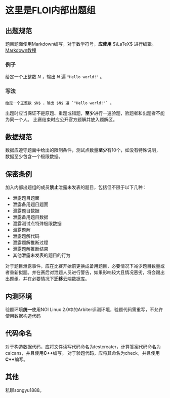# 这里是FLOI内部出题组

## 出题规范
题目题面使用Markdown编写，对于数学符号，**应使用** $\LaTeX$ 进行编辑。
[Markdown教程](https://markdown.com.cn/)

### 例子
给定一个正整数 $N$ ，输出 $N$ 遍 `"Hello world!"` 。

### 写法
```给定一个正整数 $N$ ，输出 $N$ 遍 `"Hello world!"` 。```

出题时应当保证不是原题、重题或错题，**至少**进行一遍验题，验题者和出题者不能为同一个人。
比赛结束时应公开官方题解并放入题解区。

## 数据规范
数据应遵守题面中给出的限制条件，测试点数量**至少**有10个，如没有特殊说明，数据至少包含一个极限数据。

## 保密条例
加入内部出题组的成员**禁止**泄露未发表的题目，包括但不限于以下几种：
- 泄露题目题面
- 泄露备用题目题面
- 泄露题目数据
- 泄露备用题目数据
- 泄露测试点特殊极限数据
- 泄露题解
- 泄露题解代码
- 泄露题解推断过程
- 泄露题解推断结果
- 其他泄露未发表的题目的行为

对于题目泄露事件，应在比赛开始前更换成备用题目，必要情况下减少题目数量或者重新拟题。并在赛后对泄题人员进行警告，如果影响较大且情况恶劣，将会踢出出题组。并在必要情况下**迁移**云端数据库。

## 内测环境
验题环境**统一**使用NOI Linux 2.0中的Arbiter评测环境，验题代码需重写，不允许使用数据构造代码

## 代码命名
对于构造数据代码，应将文件读写代码命名为testcreater，计算答案代码命名为calcans，并且使用<strong>C++</strong>编写。
对于验题代码，应将其命名为check，并且使用<strong>C++</strong>编写。

## 其他
私聊songyu1888。